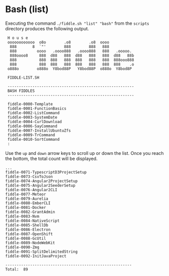 Bash (list)
======

Executing the command `./fiddle.sh "list" "bash"` from the `scripts` directory produces the following output.


     H o u s e
     oooooooooooo  o8o        .o8        .o8  oooo
      888       8  `"'        888        888   888
      888         oooo   .oooo888   .oooo888   888   .ooooo.
      888oooo8     888  d88   888  d88   888   888  d88   88b
      888          888  888   888  888   888   888  888ooo888
      888          888  888   888  888   888   888  888    .o
     o888o        o888o  Y8bod88P   Y8bod88P  o888o  Y8bod8P
     
     FIDDLE-LIST.SH
     
     --------------------------------------------------------
     BASH FIDDLES
     --------------------------------------------------------
     
     fiddle-0000-Template
     fiddle-0001-FunctionBasics
     fiddle-0002-ListCommand
     fiddle-0003-SystemDate
     fiddle-0004-CurlDownload
     fiddle-0006-SayCommand
     fiddle-0007-InstallUbuntuZfs
     fiddle-0009-TrCommand
     fiddle-0010-SortCommand
     :

Use the `up` and `down` arrow keys to scroll up or down the list. Once you reach the bottom, the total count will
be displayed.

    ...
    fiddle-0071-TypescriptD3ProjectSetup
    fiddle-0073-CsvToJson
    fiddle-0074-Angular2ProjectSetup
    fiddle-0075-Angular2SeederSetup
    fiddle-0076-Angular2CLI
    fiddle-0077-Meteor
    fiddle-0079-Aurelia
    fiddle-0080-EmberCLI
    fiddle-0081-Docker
    fiddle-0082-GrantAdmin
    fiddle-0083-Nvm
    fiddle-0084-NativeScript
    fiddle-0085-ShellDb
    fiddle-0086-Electron
    fiddle-0087-OpenShift
    fiddle-0088-GcUtil
    fiddle-0089-NodeWebKit
    fiddle-0090-Zmq
    fiddle-0091-SplitDelimitedString
    fiddle-0092-InitJavaProject
    
    --------------------------------------------------------
    Total:  89
